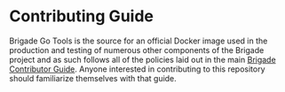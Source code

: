 # Contributing Guide

Brigade Go Tools is the source for an official Docker image used in the
production and testing of numerous other components of the Brigade project and
as such follows all of the policies laid out in the main
[Brigade Contributor Guide](https://docs.brigade.sh/topics/contributor-guide/).
Anyone interested in contributing to this repository should familiarize
themselves with that guide.

